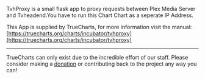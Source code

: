 TvhProxy is a small flask app to proxy requests between Plex Media Server and Tvheadend.You have to run this Chart Chart as a seperate IP Address.

This App is supplied by TrueCharts, for more information visit the manual: [https://truecharts.org/charts/incubator/tvhproxy](https://truecharts.org/charts/incubator/tvhproxy)

---

TrueCharts can only exist due to the incredible effort of our staff.
Please consider making a [donation](https://truecharts.org/sponsor) or contributing back to the project any way you can!
